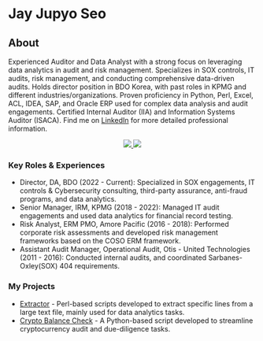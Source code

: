 # Jay Jupyo Seo

## About
Experienced Auditor and Data Analyst with a strong focus on leveraging data analytics in audit and risk management. Specializes in SOX controls, IT audits, risk management, and conducting comprehensive data-driven audits. Holds director position in BDO Korea, with past roles in KPMG and different industries/organizations. Proven proficiency in Python, Perl, Excel, ACL, IDEA, SAP, and Oracle ERP used for complex data analysis and audit engagements. Certified Internal Auditor (IIA) and Information Systems Auditor (ISACA). Find me on [LinkedIn](https://www.linkedin.com/in/jupyoseo/) for more detailed professional information.

<p align='center'>
   <a href="https://www.linkedin.com/in/jupyoseo/">
       <img src="https://img.shields.io/badge/linkedin-%230077B5.svg?&style=for-the-badge&logo=linkedin&logoColor=white"/>
   </a>
   <a href="https://t.me/jxs1231">
       <img src="https://img.shields.io/badge/Telegram-2CA5E0?style=for-the-badge&logo=telegram&logoColor=white"/>
   </a>
</p>

### Key Roles & Experiences
- Director, DA, BDO (2022 - Current): Specialized in SOX engagements, IT controls & Cybersecurity consulting, third-party assurance, anti-fraud programs, and data analytics.
- Senior Manager, IRM, KPMG (2018 - 2022): Managed IT audit engagements and used data analytics for financial record testing.
- Risk Analyst, ERM PMO, Amore Pacific (2016 - 2018): Performed corporate risk assessments and developed risk management frameworks based on the COSO ERM framework.
- Assistant Audit Manager, Operational Audit, Otis - United Technologies (2011 - 2016): Conducted internal audits, and coordinated Sarbanes-Oxley(SOX) 404 requirements.

### My Projects
* [Extractor](https://github.com/jpseo84/extractor) - Perl-based scripts developed to extract specific lines from a large text file, mainly used for data analytics tasks.
* [Crypto Balance Check](https://github.com/jpseo84/crypto-balance-check) - A Python-based script developed to streamline cryptocurrency audit and due-diligence tasks.
